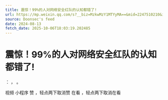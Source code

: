 ```yaml
---
title: 震惊！99%的人对网络安全红队的认知都错了!
url: https://mp.weixin.qq.com/s?__biz=MzkwMzY1MTYyMA==&mid=2247510210&idx=1&sn=994a6435cb520214d7c69dbbe60e9f3d
source: Doonsec's feed
date: 2024-08-13
fetch_date: 2025-10-06T18:03:19.202485
---
```


# 震惊！99%的人对网络安全红队的认知都错了!

：
，
。

视频
小程序
赞
，轻点两下取消赞
在看
，轻点两下取消在看